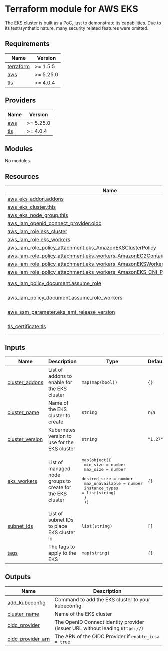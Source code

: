 # Terraform module for AWS EKS

The EKS cluster is built as a PoC, just to demonstrate its capabilities.
Due to its test/synthetic nature, many security related features were omitted.

<!-- BEGINNING OF PRE-COMMIT-TERRAFORM DOCS HOOK -->
## Requirements

| Name | Version |
|------|---------|
| <a name="requirement_terraform"></a> [terraform](#requirement\_terraform) | >= 1.5.5 |
| <a name="requirement_aws"></a> [aws](#requirement\_aws) | >= 5.25.0 |
| <a name="requirement_tls"></a> [tls](#requirement\_tls) | >= 4.0.4 |

## Providers

| Name | Version |
|------|---------|
| <a name="provider_aws"></a> [aws](#provider\_aws) | >= 5.25.0 |
| <a name="provider_tls"></a> [tls](#provider\_tls) | >= 4.0.4 |

## Modules

No modules.

## Resources

| Name | Type |
|------|------|
| [aws_eks_addon.addons](https://registry.terraform.io/providers/hashicorp/aws/latest/docs/resources/eks_addon) | resource |
| [aws_eks_cluster.this](https://registry.terraform.io/providers/hashicorp/aws/latest/docs/resources/eks_cluster) | resource |
| [aws_eks_node_group.this](https://registry.terraform.io/providers/hashicorp/aws/latest/docs/resources/eks_node_group) | resource |
| [aws_iam_openid_connect_provider.oidc](https://registry.terraform.io/providers/hashicorp/aws/latest/docs/resources/iam_openid_connect_provider) | resource |
| [aws_iam_role.eks_cluster](https://registry.terraform.io/providers/hashicorp/aws/latest/docs/resources/iam_role) | resource |
| [aws_iam_role.eks_workers](https://registry.terraform.io/providers/hashicorp/aws/latest/docs/resources/iam_role) | resource |
| [aws_iam_role_policy_attachment.eks_AmazonEKSClusterPolicy](https://registry.terraform.io/providers/hashicorp/aws/latest/docs/resources/iam_role_policy_attachment) | resource |
| [aws_iam_role_policy_attachment.eks_workers_AmazonEC2ContainerRegistryReadOnly](https://registry.terraform.io/providers/hashicorp/aws/latest/docs/resources/iam_role_policy_attachment) | resource |
| [aws_iam_role_policy_attachment.eks_workers_AmazonEKSWorkerNodePolicy](https://registry.terraform.io/providers/hashicorp/aws/latest/docs/resources/iam_role_policy_attachment) | resource |
| [aws_iam_role_policy_attachment.eks_workers_AmazonEKS_CNI_Policy](https://registry.terraform.io/providers/hashicorp/aws/latest/docs/resources/iam_role_policy_attachment) | resource |
| [aws_iam_policy_document.assume_role](https://registry.terraform.io/providers/hashicorp/aws/latest/docs/data-sources/iam_policy_document) | data source |
| [aws_iam_policy_document.assume_role_workers](https://registry.terraform.io/providers/hashicorp/aws/latest/docs/data-sources/iam_policy_document) | data source |
| [aws_ssm_parameter.eks_ami_release_version](https://registry.terraform.io/providers/hashicorp/aws/latest/docs/data-sources/ssm_parameter) | data source |
| [tls_certificate.tls](https://registry.terraform.io/providers/hashicorp/tls/latest/docs/data-sources/certificate) | data source |

## Inputs

| Name | Description | Type | Default | Required |
|------|-------------|------|---------|:--------:|
| <a name="input_cluster_addons"></a> [cluster\_addons](#input\_cluster\_addons) | List of addons to enable for the EKS cluster | `map(map(bool))` | `{}` | no |
| <a name="input_cluster_name"></a> [cluster\_name](#input\_cluster\_name) | Name of the EKS cluster to create | `string` | n/a | yes |
| <a name="input_cluster_version"></a> [cluster\_version](#input\_cluster\_version) | Kubernetes version to use for the EKS cluster | `string` | `"1.27"` | no |
| <a name="input_eks_workers"></a> [eks\_workers](#input\_eks\_workers) | List of managed node groups to create for the EKS cluster | <pre>map(object({<br/>    min_size        = number<br/>    max_size        = number<br/>    desired_size    = number<br/>    max_unavailable = number<br/>    instance_types  = list(string)<br/>    }<br/>  ))</pre> | `{}` | no |
| <a name="input_subnet_ids"></a> [subnet\_ids](#input\_subnet\_ids) | List of subnet IDs to place EKS cluster in | `list(string)` | `[]` | no |
| <a name="input_tags"></a> [tags](#input\_tags) | The tags to apply to the EKS | `map(string)` | `{}` | no |

## Outputs

| Name | Description |
|------|-------------|
| <a name="output_add_kubeconfig"></a> [add\_kubeconfig](#output\_add\_kubeconfig) | Command to add the EKS cluster to your kubeconfig |
| <a name="output_cluster_name"></a> [cluster\_name](#output\_cluster\_name) | Name of the EKS cluster |
| <a name="output_oidc_provider"></a> [oidc\_provider](#output\_oidc\_provider) | The OpenID Connect identity provider (issuer URL without leading `https://`) |
| <a name="output_oidc_provider_arn"></a> [oidc\_provider\_arn](#output\_oidc\_provider\_arn) | The ARN of the OIDC Provider if `enable_irsa = true` |
<!-- END OF PRE-COMMIT-TERRAFORM DOCS HOOK -->
